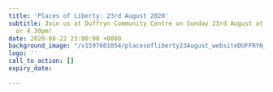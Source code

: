 ```yaml
---
title: 'Places of Liberty: 23rd August 2020'
subtitle: Join us at Duffryn Community Centre on Sunday 23rd August at either 3pm
  or 4.30pm!
date: 2020-08-22 23:00:00 +0000
background_image: "/v1597601054/placesofliberty23August_websiteDUFFRYN_fzwbff.png"
logo: ''
call_to_action: []
expiry_date: 

---
```

